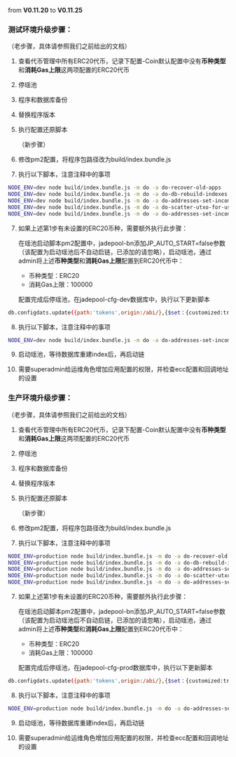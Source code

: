 from **V0.11.20** to **V0.11.25**

### 测试环境升级步骤：

 （老步骤，具体请参照我们之前给出的文档）

1. 查看代币管理中所有ERC20代币，记录下配置-Coin默认配置中没有**币种类型**和**消耗Gas上限**这两项配置的ERC20代币

2. 停瑶池

3. 程序和数据库备份

4. 替换程序版本

5. 执行配置还原脚本

   （新步骤）

6. 修改pm2配置，将程序包路径改为build/index.bundle.js

7. 执行以下脚本，注意注释中的事项

```bash
NODE_ENV=dev node build/index.bundle.js -m do -a do-recover-old-apps     // ecc配置升级脚本
NODE_ENV=dev node build/index.bundle.js -m do -a do-db-rebuild-indexes   // 数据库表删除index
NODE_ENV=dev node build/index.bundle.js -m do -a do-addresses-set-incoming,BTC   // 设置incoming脚本
NODE_ENV=dev node build/index.bundle.js -m do -a do-scatter-utxo-for-usdt             // 给USDT地址打钱脚本, 有开USDT的话
NODE_ENV=dev node build/index.bundle.js -m do -a do-addresses-set-incoming,LTC,Neo,Qtum //设置LTC,Neo,Qtum
```

7. 如果上述第1步有未设置的ERC20币种，需要额外执行此步骤：

   在瑶池启动脚本pm2配置中，jadepool-bn添加JP_AUTO_START=false参数（该配置为启动瑶池后不自动启链，已添加的请忽略），启动瑶池，通过admin将上述**币种类型**和**消耗Gas上限**配置到ERC20代币中：
   
   - 币种类型：ERC20
   - 消耗Gas上限：100000
   
   配置完成后停瑶池，在jadepool-cfg-dev数据库中，执行以下更新脚本
   
```bash
db.configdats.update({path:'tokens',origin:/abi/},{$set：{customized:true}},false,true)
```

8. 执行以下脚本，注意注释中的事项
```bash
NODE_ENV=dev node build/index.bundle.js -m do -a do-addresses-set-incoming,ETH //设置ETH地址
```

9. 启动瑶池，等待数据库重建index后，再启动链

10. 需要superadmin给运维角色增加应用配置的权限，并检查ecc配置和回调地址的设置



### 生产环境升级步骤：

（老步骤，具体请参照我们之前给出的文档）

1. 查看代币管理中所有ERC20代币，记录下配置-Coin默认配置中没有**币种类型**和**消耗Gas上限**这两项配置的ERC20代币

2. 停瑶池

3. 程序和数据库备份

4. 替换程序版本

5. 执行配置还原脚本

   （新步骤）

6. 修改pm2配置，将程序包路径改为build/index.bundle.js

7. 执行以下脚本，注意注释中的事项

```bash
NODE_ENV=production node build/index.bundle.js -m do -a do-recover-old-apps     // ecc配置升级脚本
NODE_ENV=production node build/index.bundle.js -m do -a do-db-rebuild-indexes   // 数据库表删除index
NODE_ENV=production node build/index.bundle.js -m do -a do-addresses-set-incoming,BTC   // 设置incoming脚本
NODE_ENV=production node build/index.bundle.js -m do -a do-scatter-utxo-for-usdt             // 给USDT地址打钱脚本, 有开USDT的话
NODE_ENV=production node build/index.bundle.js -m do -a do-addresses-set-incoming,LTC,Neo,Qtum //设置LTC,Neo,Qtum
```

7. 如果上述第1步有未设置的ERC20币种，需要额外执行此步骤：

   在瑶池启动脚本pm2配置中，jadepool-bn添加JP_AUTO_START=false参数（该配置为启动瑶池后不自动启链，已添加的请忽略），启动瑶池，通过admin将上述**币种类型**和**消耗Gas上限**配置到ERC20代币中：

   - 币种类型：ERC20
   - 消耗Gas上限：100000

   配置完成后停瑶池，在jadepool-cfg-prod数据库中，执行以下更新脚本

```bash
db.configdats.update({path:'tokens',origin:/abi/},{$set：{customized:true}},false,true)
```

8. 执行以下脚本，注意注释中的事项

```bash
NODE_ENV=production node build/index.bundle.js -m do -a do-addresses-set-incoming,ETH //设置ETH地址
```

9. 启动瑶池，等待数据库重建index后，再启动链

10. 需要superadmin给运维角色增加应用配置的权限，并检查ecc配置和回调地址的设置